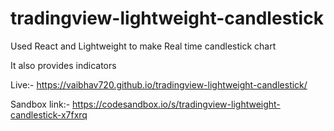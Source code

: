 # tradingview-lightweight-candlestick


 Used React and Lightweight to make Real time candlestick chart

 It also provides indicators

 Live:- <a href="https://vaibhav720.github.io/tradingview-lightweight-candlestick/">https://vaibhav720.github.io/tradingview-lightweight-candlestick/ </a>
 
 
 Sandbox link:- <a href="https://codesandbox.io/s/tradingview-lightweight-candlestick-x7fxrq">https://codesandbox.io/s/tradingview-lightweight-candlestick-x7fxrq </a>
